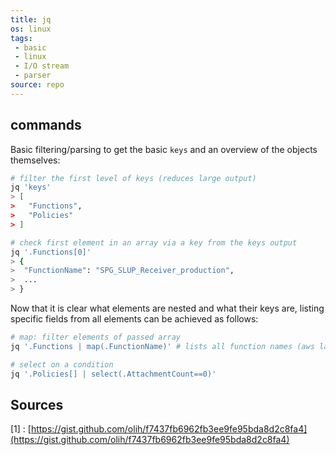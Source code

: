 ```yaml
---
title: jq
os: linux
tags:
 - basic
 - linux
 - I/O stream
 - parser
source: repo
---
```


## commands

Basic filtering/parsing to get the basic `keys` and an overview of the objects themselves:

```bash
# filter the first level of keys (reduces large output)
jq 'keys'
> [
>   "Functions",
>   "Policies"
> ]

# check first element in an array via a key from the keys output
jq '.Functions[0]'
> {
>  "FunctionName": "SPG_SLUP_Receiver_production",
>  ...
> }
```

Now that it is clear what elements are nested and what their keys are, listing specific fields from all elements can be achieved as follows:

```bash
# map: filter elements of passed array
jq '.Functions | map(.FunctionName)' # lists all function names (aws lambda)

# select on a condition
jq '.Policies[] | select(.AttachmentCount==0)'
```

## Sources

[1] : [https://gist.github.com/olih/f7437fb6962fb3ee9fe95bda8d2c8fa4](https://gist.github.com/olih/f7437fb6962fb3ee9fe95bda8d2c8fa4)
